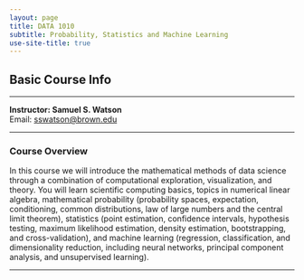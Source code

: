 ```yaml
---
layout: page
title: DATA 1010
subtitle: Probability, Statistics and Machine Learning
use-site-title: true
---
```


## Basic Course Info  

---

**Instructor: Samuel S. Watson**  
Email: sswatson@brown.edu

---

### Course Overview

In this course we will introduce the mathematical methods of data science through a combination of computational exploration, visualization, and theory. You will learn scientific computing basics, topics in numerical linear algebra, mathematical probability (probability spaces, expectation, conditioning, common distributions, law of large numbers and the central limit theorem), statistics (point estimation, confidence intervals, hypothesis testing, maximum likelihood estimation, density estimation, bootstrapping, and cross-validation), and machine learning (regression, classification, and dimensionality reduction, including neural networks, principal component analysis, and unsupervised learning).

---